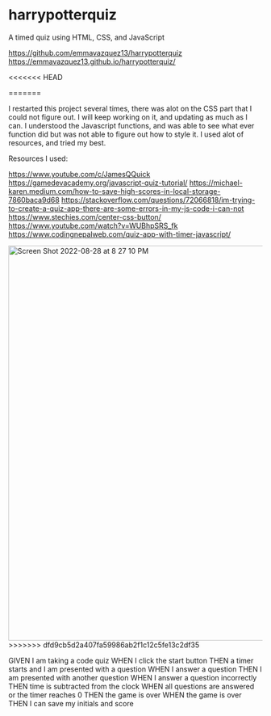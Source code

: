 # harrypotterquiz
 A timed quiz using HTML, CSS, and JavaScript
 
 https://github.com/emmavazquez13/harrypotterquiz
 https://emmavazquez13.github.io/harrypotterquiz/
 
<<<<<<< HEAD

=======
 
 I restarted this project several times, there was alot on the CSS part that I could not figure out. I will keep working on it, and updating as much as I can. I understood the Javascript functions, and was able to see what ever function did but was not able to figure out how to style it. I used alot of resources, and tried my best. 
 
Resources I used: 
 
https://www.youtube.com/c/JamesQQuick
https://gamedevacademy.org/javascript-quiz-tutorial/
https://michael-karen.medium.com/how-to-save-high-scores-in-local-storage-7860baca9d68
https://stackoverflow.com/questions/72066818/im-trying-to-create-a-quiz-app-there-are-some-errors-in-my-js-code-i-can-not
https://www.stechies.com/center-css-button/
https://www.youtube.com/watch?v=WUBhpSRS_fk
https://www.codingnepalweb.com/quiz-app-with-timer-javascript/

<img width="782" alt="Screen Shot 2022-08-28 at 8 27 10 PM" src="https://user-images.githubusercontent.com/109707981/187105297-3cbcd479-5255-4f3a-a2e0-71f755b274d9.png">
>>>>>>> dfd9cb5d2a407fa59986ab2f1c12c5fe13c2df35

GIVEN I am taking a code quiz
WHEN I click the start button
THEN a timer starts and I am presented with a question
WHEN I answer a question
THEN I am presented with another question
WHEN I answer a question incorrectly
THEN time is subtracted from the clock
WHEN all questions are answered or the timer reaches 0
THEN the game is over
WHEN the game is over
THEN I can save my initials and score
